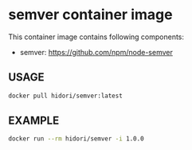 # semver container image

This container image contains following components:

* semver: <https://github.com/npm/node-semver>

## USAGE

```bash
docker pull hidori/semver:latest
```

## EXAMPLE

```bash
docker run --rm hidori/semver -i 1.0.0
```
